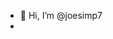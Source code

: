 - 👋 Hi, I’m @joesimp7
-

<!---
joesimp7/joesimp7 is a ✨ special ✨ repository because its `README.md` (this file) appears on your GitHub profile.
You can click the Preview link to take a look at your changes.
--->
